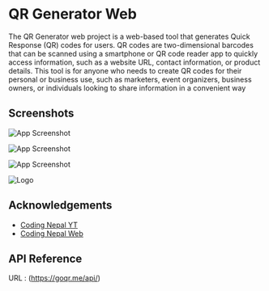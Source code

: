 
# QR Generator Web

The QR Generator web project is a web-based tool that generates Quick Response (QR) codes for users. QR codes are two-dimensional barcodes that can be scanned using a smartphone or QR code reader app to quickly access information, such as a website URL, contact information, or product details.
This tool is for anyone who needs to create QR codes for their personal or business use, such as marketers, event organizers, business owners, or individuals looking to share information in a convenient way
## Screenshots

![App Screenshot](https://via.placeholder.com/468x300?text=App+Screenshot+Here)

![App Screenshot](https://via.placeholder.com/468x300?text=App+Screenshot+Here)

![App Screenshot](https://via.placeholder.com/468x300?text=App+Screenshot+Here)


![Logo](https://dev-to-uploads.s3.amazonaws.com/uploads/articles/th5xamgrr6se0x5ro4g6.png)


## Acknowledgements

 - [Coding Nepal YT](https://www.youtube.com/watch?v=pv5K28zVepE&ab_channel=CodingNepal)
 - [Coding Nepal Web](https://www.codingnepalweb.com/qr-code-generator-html-css-javascript/)



## API Reference

URL : (https://goqr.me/api/)

